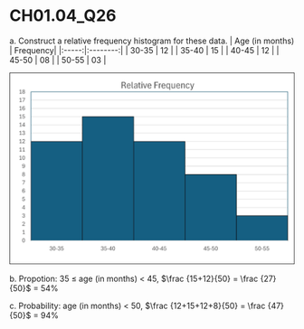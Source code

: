 # CH01.04_Q26 #

a. Construct a relative frequency histogram for these data.
|  Age (in months)  | Frequency|
|:-----:|:--------:|
| 30-35 |    12    |
| 35-40 |    15    |
| 40-45 |    12    |
| 45-50 |    08    |
| 50-55 |    03    |

![image](https://github.com/HWTeng-Teaching/202409-Stat/blob/main/HW0914/21_%E5%BE%90%E5%81%89%E5%B3%BB/CH01.04_Q26_a.jpg)




b. Propotion: 35 ≤ age (in months) < 45, $\frac {15+12}{50} = \frac {27}{50}$ = 54% 

c. Probability: age (in months) < 50, $\frac {12+15+12+8}{50} = \frac {47}{50}$ = 94%
